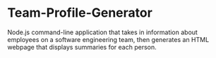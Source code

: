 # Team-Profile-Generator
Node.js command-line application that takes in information about employees on a software engineering team, then generates an HTML webpage that displays summaries for each person.
